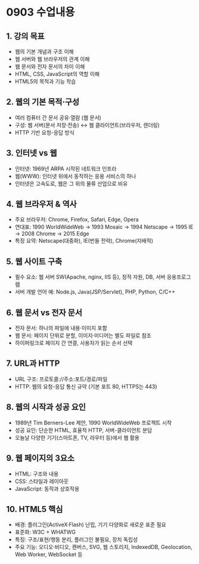 ﻿# **0903 수업내용**
## **1. 강의 목표**
- 웹의 기본 개념과 구조 이해
- 웹 서버와 웹 브라우저의 관계 이해
- 웹 문서와 전자 문서의 차이 이해
- HTML, CSS, JavaScript의 역할 이해
- HTML5의 목적과 기능 학습
## **2. 웹의 기본 목적·구성**
- 여러 컴퓨터 간 문서 공유·열람 (웹 문서)
- 구성: 웹 서버(문서 저장·전송) ↔ 웹 클라이언트(브라우저, 렌더링)
- HTTP 기반 요청-응답 방식
## **3. 인터넷 vs 웹**
- 인터넷: 1969년 ARPA 시작된 네트워크 인프라
- 웹(WWW): 인터넷 위에서 동작하는 응용 서비스의 하나
- 인터넷은 고속도로, 웹은 그 위의 물류 산업으로 비유
## **4. 웹 브라우저 & 역사**
- 주요 브라우저: Chrome, Firefox, Safari, Edge, Opera
- 연대표: 1990 WorldWideWeb → 1993 Mosaic → 1994 Netscape → 1995 IE → 2008 Chrome → 2015 Edge
- 특징 요약: Netscape(대중화), IE(번들 전략), Chrome(지배적)
## **5. 웹 사이트 구축**
- 필수 요소: 웹 서버 SW(Apache, nginx, IIS 등), 정적 자원, DB, 서버 응용프로그램
- 서버 개발 언어 예: Node.js, Java(JSP/Servlet), PHP, Python, C/C++
## **6. 웹 문서 vs 전자 문서**
- 전자 문서: 하나의 파일에 내용·이미지 포함
- 웹 문서: 페이지 단위로 분할, 이미지·미디어는 별도 파일로 참조
- 하이퍼링크로 페이지 간 연결, 사용자가 읽는 순서 선택
## **7. URL과 HTTP**
- URL 구조: 프로토콜://주소:포트/경로/파일
- HTTP: 웹의 요청-응답 통신 규약 (기본 포트 80, HTTPS는 443)
## **8. 웹의 시작과 성공 요인**
- 1989년 Tim Berners-Lee 제안, 1990 WorldWideWeb 프로젝트 시작
- 성공 요인: 단순한 HTML, 효율적 HTTP, 서버-클라이언트 분담
- 오늘날 다양한 기기(스마트폰, TV, 라우터 등)에서 웹 활용
## **9. 웹 페이지의 3요소**
- HTML: 구조와 내용
- CSS: 스타일과 레이아웃
- JavaScript: 동작과 상호작용
## **10. HTML5 핵심**
- 배경: 플러그인(ActiveX·Flash) 난립, 기기 다양화로 새로운 표준 필요
- 표준화: W3C + WHATWG
- 특징: 구조/표현/행동 분리, 플러그인 불필요, 장치 독립성
- 주요 기능: 오디오·비디오, 캔버스, SVG, 웹 스토리지, IndexedDB, Geolocation, Web Worker, WebSocket 등
